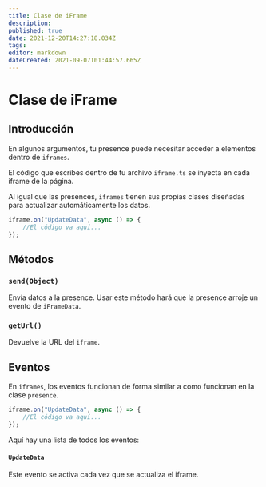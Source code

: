 ```yaml
---
title: Clase de iFrame
description:
published: true
date: 2021-12-20T14:27:18.034Z
tags:
editor: markdown
dateCreated: 2021-09-07T01:44:57.665Z
---
```


# Clase de iFrame

## Introducción

En algunos argumentos, tu presence puede necesitar acceder a elementos dentro de `iframes`.

El código que escribes dentro de tu archivo `iframe.ts` se inyecta en cada iframe de la página.

Al igual que las presences, `iframes` tienen sus propias clases diseñadas para actualizar automáticamente los datos.

```ts
iframe.on("UpdateData", async () => {
    //El código va aquí...
});
```

## Métodos

### `send(Object)`
Envía datos a la presence. Usar este método hará que la presence arroje un evento de `iFrameData`.

### `getUrl()`
Devuelve la URL del `iframe`.

## Eventos
En `iframes`, los eventos funcionan de forma similar a como funcionan en la clase `presence`.

```ts
iframe.on("UpdateData", async () => {
    //El código va aquí...
});
```

Aquí hay una lista de todos los eventos:

#### `UpdateData`

Este evento se activa cada vez que se actualiza el iframe.
